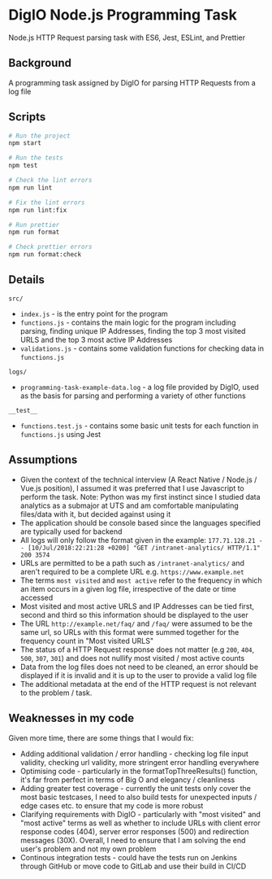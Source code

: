 # DigIO Node.js Programming Task
Node.js HTTP Request parsing task with ES6, Jest, ESLint, and Prettier

## Background

A programming task assigned by DigIO for parsing HTTP Requests from a log file

## Scripts

```bash
# Run the project
npm start

# Run the tests
npm test

# Check the lint errors
npm run lint

# Fix the lint errors
npm run lint:fix

# Run prettier
npm run format

# Check prettier errors
npm run format:check
```

## Details

`src/`
- `index.js` - is the entry point for the program
- `functions.js` - contains the main logic for the program including parsing, finding unique IP Addresses, finding the top 3 most visited URLS and the top 3 most active IP Addresses
- `validations.js` - contains some validation functions for checking data in `functions.js`

`logs/`
- `programming-task-example-data.log` - a log file provided by DigIO, used as the basis for parsing and performing a variety of other functions

`__test__`
- `functions.test.js` - contains some basic unit tests for each function in `functions.js` using Jest


## Assumptions

- Given the context of the technical interview (A React Native / Node.js / Vue.js position), I assumed it was preferred that I use Javascript to perform the task. Note: Python was my first instinct since I studied data analytics as a submajor at UTS and am comfortable manipulating files/data with it, but decided against using it
- The application should be console based since the languages specified are typically used for backend
- All logs will only follow the format given in the example:
`177.71.128.21 - - [10/Jul/2018:22:21:28 +0200] "GET /intranet-analytics/ HTTP/1.1" 200 3574`
- URLs are permitted to be a path such as `/intranet-analytics/` and aren't required to be a complete URL e.g. `https://www.example.net`
- The terms `most visited` and `most active` refer to the frequency in which an item occurs in a given log file, irrespective of the date or time accessed
- Most visited and most active URLS and IP Addresses can be tied first, second and third so this information should be displayed to the user
- The URL `http://example.net/faq/` and `/faq/` were assumed to be the same url, so URLs with this format were summed together for the frequency count in "Most visited URLS"
- The status of a HTTP Request response does not matter (e.g `200`, `404`, `500`, `307`, `301`) and does not nullify most visited / most active counts
- Data from the log files does not need to be cleaned, an error should be displayed if it is invalid and it is up to the user to provide a valid log file
- The additional metadata at the end of the HTTP request is not relevant to the problem / task.

## Weaknesses in my code

Given more time, there are some things that I would fix:
- Adding additional validation / error handling - checking log file input validity, checking url validity, more stringent error handling everywhere
- Optimising code - particularly in the formatTopThreeResults() function, it's far from perfect in terms of Big O and elegancy / cleanliness
- Adding greater test coverage - currently the unit tests only cover the most basic testcases, I need to also build tests for unexpected inputs / edge cases etc. to ensure that my code is more robust
- Clarifying requirements with DigIO - particularly with "most visited" and "most active" terms as well as whether to include URLs with client error response codes (404), server error responses (500) and redirection messages (30X). Overall, I need to ensure that I am solving the end user's problem and not my own problem
- Continous integration tests - could have the tests run on Jenkins through GitHub or move code to GitLab and use their build in CI/CD
